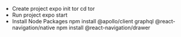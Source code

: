 - Create project
  expo init tor
  cd tor
- Run project
  expo start
- Install Node Packages
  npm install @apollo/client graphql
  @react-navigation/native
  npm install @react-navigation/drawer
